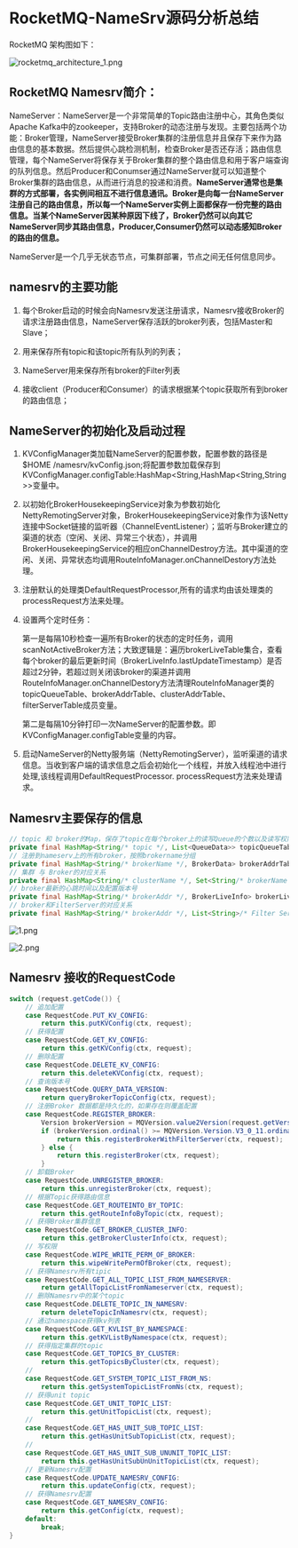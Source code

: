 # RocketMQ-NameSrv源码分析总结

RocketMQ 架构图如下：

![rocketmq_architecture_1.png](https://i.loli.net/2020/03/16/DhIst4HfEReu8Fn.jpg)

## RocketMQ Namesrv简介：

NameServer：NameServer是一个非常简单的Topic路由注册中心，其角色类似Apache Kafka中的zookeeper，支持Broker的动态注册与发现。主要包括两个功能：Broker管理，NameServer接受Broker集群的注册信息并且保存下来作为路由信息的基本数据。然后提供心跳检测机制，检查Broker是否还存活；路由信息管理，每个NameServer将保存关于Broker集群的整个路由信息和用于客户端查询的队列信息。然后Producer和Conumser通过NameServer就可以知道整个Broker集群的路由信息，从而进行消息的投递和消费。**NameServer通常也是集群的方式部署，各实例间相互不进行信息通讯。Broker是向每一台NameServer注册自己的路由信息，所以每一个NameServer实例上面都保存一份完整的路由信息。当某个NameServer因某种原因下线了，Broker仍然可以向其它NameServer同步其路由信息，Producer,Consumer仍然可以动态感知Broker的路由的信息。**

NameServer是一个几乎无状态节点，可集群部署，节点之间无任何信息同步。

## namesrv的主要功能
1. 每个Broker启动的时候会向Namesrv发送注册请求，Namesrv接收Broker的请求注册路由信息，NameServer保存活跃的broker列表，包括Master和Slave；

2. 用来保存所有topic和该topic所有队列的列表；

3. NameServer用来保存所有broker的Filter列表

4. 接收client（Producer和Consumer）的请求根据某个topic获取所有到broker的路由信息；

## NameServer的初始化及启动过程
1. KVConfigManager类加载NameServer的配置参数，配置参数的路径是 $HOME /namesrv/kvConfig.json;将配置参数加载保存到KVConfigManager.configTable:HashMap&lt;String,HashMap&lt;String,String&gt;&gt;变量中。

2. 以初始化BrokerHousekeepingService对象为参数初始化NettyRemotingServer对象，BrokerHousekeepingService对象作为该Netty连接中Socket链接的监听器（ChannelEventListener）；监听与Broker建立的渠道的状态（空闲、关闭、异常三个状态），并调用BrokerHousekeepingService的相应onChannelDestroy方法。其中渠道的空闲、关闭、异常状态均调用RouteInfoManager.onChannelDestory方法处理。

3. 注册默认的处理类DefaultRequestProcessor,所有的请求均由该处理类的processRequest方法来处理。

4. 设置两个定时任务：

    第一是每隔10秒检查一遍所有Broker的状态的定时任务，调用scanNotActiveBroker方法；大致逻辑是：遍历brokerLiveTable集合，查看每个broker的最后更新时间（BrokerLiveInfo.lastUpdateTimestamp）是否超过2分钟，若超过则关闭该broker的渠道并调用RouteInfoManager.onChannelDestory方法清理RouteInfoManager类的topicQueueTable、brokerAddrTable、clusterAddrTable、filterServerTable成员变量。

    第二是每隔10分钟打印一次NameServer的配置参数。即KVConfigManager.configTable变量的内容。

5. 启动NameServer的Netty服务端（NettyRemotingServer），监听渠道的请求信息。当收到客户端的请求信息之后会初始化一个线程，并放入线程池中进行处理,该线程调用DefaultRequestProcessor. processRequest方法来处理请求。



## Namesrv主要保存的信息

```java
// topic 和 broker的Map，保存了topic在每个broker上的读写Queue的个数以及读写权限
private final HashMap<String/* topic */, List<QueueData>> topicQueueTable;
// 注册到nameserv上的所有broker，按照brokername分组
private final HashMap<String/* brokerName */, BrokerData> brokerAddrTable;
// 集群 与 Broker的对应关系
private final HashMap<String/* clusterName */, Set<String/* brokerName */>> clusterAddrTable;
// broker最新的心跳时间以及配置版本号
private final HashMap<String/* brokerAddr */, BrokerLiveInfo> brokerLiveTable;
// broker和FilterServer的对应关系
private final HashMap<String/* brokerAddr */, List<String>/* Filter Server */> filterServerTable;
```

![1.png](https://i.loli.net/2020/03/17/TxStka1AVeUY35j.png)

![2.png](https://i.loli.net/2020/03/17/aDFjgkrBoOSRywN.png)

## Namesrv 接收的RequestCode

```java
switch (request.getCode()) {
    // 追加配置
    case RequestCode.PUT_KV_CONFIG:
        return this.putKVConfig(ctx, request);
    // 获得配置
    case RequestCode.GET_KV_CONFIG:
        return this.getKVConfig(ctx, request);
    // 删除配置
    case RequestCode.DELETE_KV_CONFIG:
        return this.deleteKVConfig(ctx, request);
    // 查询版本号
    case RequestCode.QUERY_DATA_VERSION:
        return queryBrokerTopicConfig(ctx, request);
    // 注册Broker 数据都是持久化的，如果存在则覆盖配置
    case RequestCode.REGISTER_BROKER:
        Version brokerVersion = MQVersion.value2Version(request.getVersion());
        if (brokerVersion.ordinal() >= MQVersion.Version.V3_0_11.ordinal()) {
            return this.registerBrokerWithFilterServer(ctx, request);
        } else {
            return this.registerBroker(ctx, request);
        }
    // 卸载Broker
    case RequestCode.UNREGISTER_BROKER:
        return this.unregisterBroker(ctx, request);
    // 根据Topic获得路由信息
    case RequestCode.GET_ROUTEINTO_BY_TOPIC:
        return this.getRouteInfoByTopic(ctx, request);
    // 获得Broker集群信息
    case RequestCode.GET_BROKER_CLUSTER_INFO:
        return this.getBrokerClusterInfo(ctx, request);
    // 写权限
    case RequestCode.WIPE_WRITE_PERM_OF_BROKER:
        return this.wipeWritePermOfBroker(ctx, request);
    // 获得Namesrv所有tipic
    case RequestCode.GET_ALL_TOPIC_LIST_FROM_NAMESERVER:
        return getAllTopicListFromNameserver(ctx, request);
    // 删除Namesrv中的某个topic
    case RequestCode.DELETE_TOPIC_IN_NAMESRV:
        return deleteTopicInNamesrv(ctx, request);
    // 通过namespace获得kv列表
    case RequestCode.GET_KVLIST_BY_NAMESPACE:
        return this.getKVListByNamespace(ctx, request);
    // 获得指定集群的topic
    case RequestCode.GET_TOPICS_BY_CLUSTER:
        return this.getTopicsByCluster(ctx, request);
    // 
    case RequestCode.GET_SYSTEM_TOPIC_LIST_FROM_NS:
        return this.getSystemTopicListFromNs(ctx, request);
    // 获得unit topic
    case RequestCode.GET_UNIT_TOPIC_LIST:
        return this.getUnitTopicList(ctx, request);
    // 
    case RequestCode.GET_HAS_UNIT_SUB_TOPIC_LIST:
        return this.getHasUnitSubTopicList(ctx, request);
    // 
    case RequestCode.GET_HAS_UNIT_SUB_UNUNIT_TOPIC_LIST:
        return this.getHasUnitSubUnUnitTopicList(ctx, request);
    // 更新Namesrv配置
    case RequestCode.UPDATE_NAMESRV_CONFIG:
        return this.updateConfig(ctx, request);
    // 获得Namesrv配置
    case RequestCode.GET_NAMESRV_CONFIG:
        return this.getConfig(ctx, request);
    default:
        break;
}
```

